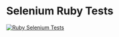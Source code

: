 # Selenium Ruby Tests

[![Ruby Selenium Tests](https://github.com/csutherland-pro/automation-portfolio-selenium-ruby/actions/workflows/ruby.yml/badge.svg)](https://github.com/csutherland-pro/automation-portfolio-selenium-ruby/actions/workflows/ruby.yml)
